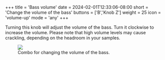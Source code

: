 +++
title = 'Bass volume'
date = 2024-02-01T12:33:06-08:00
short = 'Change the volume of the bass'
buttons = ['B','Knob Z']
weight = 25
icon = 'volume-up'
mode = 'any'
+++


Turning this knob will adjust the volume of the bass. Turn it clockwise to increase the volume. Please note that high volume levels may cause crackling, depending on the headroom in your samples.


<figure class="imgcombo">
<img src="/img/bass_volume.webp">
<figcaption>Combo for changing the volume of the bass.</figcaption>
</figure>
